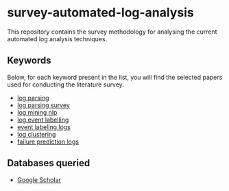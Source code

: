 # survey-automated-log-analysis

This repository contains the survey methodology for analysing the current automated log analysis techniques. <br>


## Keywords
Below, for each keyword present in the list, you will find the selected papers used for conducting the literature survey. 
- [log parsing](https://github.com/spetrescu/survey-automated-log-analysis/tree/keywords/log-parsing)
- [log parsing survey](https://github.com/spetrescu/survey-automated-log-analysis/tree/keywords/log-parsing-survey)
- [log mining nlp](https://github.com/spetrescu/survey-automated-log-analysis/tree/keywords/log-mining-nlp)
- [log event labelling](https://github.com/spetrescu/survey-automated-log-analysis/tree/keywords/log-event-labelling)
- [event labeling logs](https://github.com/spetrescu/survey-automated-log-analysis/tree/keywords/event-labeling-logs)
- [log clustering](https://github.com/spetrescu/survey-automated-log-analysis/tree/keywords/log-clustering)
- [failure prediction logs](https://github.com/spetrescu/survey-automated-log-analysis/tree/keywords/failure-prediction-logs)

## Databases queried
- [Google Scholar](https://scholar.google.com)
